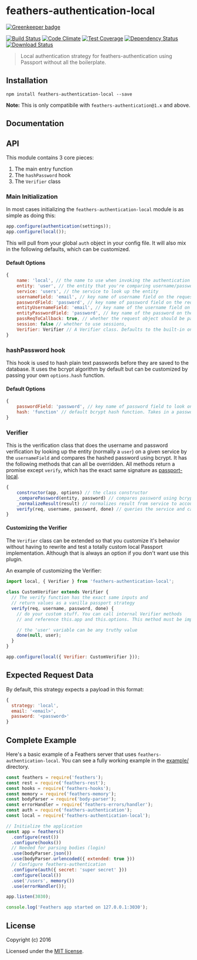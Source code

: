 # feathers-authentication-local

[![Greenkeeper badge](https://badges.greenkeeper.io/feathersjs/feathers-authentication-local.svg)](https://greenkeeper.io/)

[![Build Status](https://travis-ci.org/feathersjs/feathers-authentication-local.png?branch=master)](https://travis-ci.org/feathersjs/feathers-authentication-local)
[![Code Climate](https://codeclimate.com/github/feathersjs/feathers-authentication-local/badges/gpa.svg)](https://codeclimate.com/github/feathersjs/feathers-authentication-local)
[![Test Coverage](https://codeclimate.com/github/feathersjs/feathers-authentication-local/badges/coverage.svg)](https://codeclimate.com/github/feathersjs/feathers-authentication-local/coverage)
[![Dependency Status](https://img.shields.io/david/feathersjs/feathers-authentication-local.svg?style=flat-square)](https://david-dm.org/feathersjs/feathers-authentication-local)
[![Download Status](https://img.shields.io/npm/dm/feathers-authentication-local.svg?style=flat-square)](https://www.npmjs.com/package/feathers-authentication-local)

> Local authentication strategy for feathers-authentication using Passport without all the boilerplate.

## Installation

```
npm install feathers-authentication-local --save
```

**Note:** This is only compatibile with `feathers-authentication@1.x` and above.

## Documentation

<!-- Please refer to the [feathers-authentication-local documentation](http://docs.feathersjs.com/) for more details. -->

## API

This module contains 3 core pieces:

1. The main entry function
2. The `hashPassword` hook 
3. The `Verifier` class

### Main Initialization

In most cases initializing the `feathers-authentication-local` module is as simple as doing this:

```js
app.configure(authentication(settings));
app.configure(local());
```

This will pull from your global `auth` object in your config file. It will also mix in the following defaults, which can be customized.

#### Default Options

```js
{
    name: 'local', // the name to use when invoking the authentication Strategy
    entity: 'user', // the entity that you're comparing username/password against
    service: 'users', // the service to look up the entity
    usernameField: 'email', // key name of username field on the request
    passwordField: 'password', // key name of password field on the request
    entityUsernameField: 'email', // key name of the username field on the entity (defaults to `usernameField`)
    entityPasswordField: 'password', // key name of the password on the entity (defaults to `passwordField`)
    passReqToCallback: true, // whether the request object should be passed to `verify`
    session: false // whether to use sessions,
    Verifier: Verifier // A Verifier class. Defaults to the built-in one but can be a custom one. See below for details.
}
```

### hashPassword hook

This hook is used to hash plain text passwords before they are saved to the database. It uses the bcrypt algorithm by default but can be customized by passing your own `options.hash` function.

#### Default Options

```js
{
    passwordField: 'password', // key name of password field to look on hook.data
    hash: 'function' // default bcrypt hash function. Takes in a password and returns a hash.
}
```

### Verifier

This is the verification class that does the username and password verification by looking up the entity (normally a `user`) on a given service by the `usernameField` and compares the hashed password using bcrypt. It has the following methods that can all be overridden. All methods return a promise except `verify`, which has the exact same signature as [passport-local](https://github.com/jaredhanson/passport-local).

```js
{
    constructor(app, options) // the class constructor
    _comparePassword(entity, password) // compares password using bcrypt
    _normalizeResult(result) // normalizes result from service to account for pagination
    verify(req, username, password, done) // queries the service and calls the other internal functions.
}
```


#### Customizing the Verifier

The `Verifier` class can be extended so that you customize it's behavior without having to rewrite and test a totally custom local Passport implementation. Although that is always an option if you don't want use this plugin.

An example of customizing the Verifier:

```js
import local, { Verifier } from 'feathers-authentication-local';

class CustomVerifier extends Verifier {
  // The verify function has the exact same inputs and 
  // return values as a vanilla passport strategy
  verify(req, username, password, done) {
    // do your custom stuff. You can call internal Verifier methods
    // and reference this.app and this.options. This method must be implemented.

    // the 'user' variable can be any truthy value
    done(null, user);
  }
}

app.configure(local({ Verifier: CustomVerifier }));
```

## Expected Request Data
By default, this strategy expects a payload in this format:

```js
{
  strategy: 'local',
  email: '<email>',
  password: '<password>'
}
```

## Complete Example

Here's a basic example of a Feathers server that uses `feathers-authentication-local`. You can see a fully working example in the [example/](./example/) directory.

```js
const feathers = require('feathers');
const rest = require('feathers-rest');
const hooks = require('feathers-hooks');
const memory = require('feathers-memory');
const bodyParser = require('body-parser');
const errorHandler = require('feathers-errors/handler');
const auth = require('feathers-authentication');
const local = require('feathers-authentication-local');

// Initialize the application
const app = feathers()
  .configure(rest())
  .configure(hooks())
  // Needed for parsing bodies (login)
  .use(bodyParser.json())
  .use(bodyParser.urlencoded({ extended: true }))
  // Configure feathers-authentication
  .configure(auth({ secret: 'super secret' }))
  .configure(local())
  .use('/users', memory())
  .use(errorHandler());

app.listen(3030);

console.log('Feathers app started on 127.0.0.1:3030');
```

## License

Copyright (c) 2016

Licensed under the [MIT license](LICENSE).
